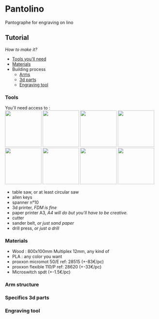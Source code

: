 # Pantolino
Pantographe for engraving on lino
## Tutorial
*How to make it?*

- [Tools you'll need](#tools)
- [Materials](#mat)
- Building process
  - [Arms](#structure)
  - [3d parts](#parts)
  - [Engraving tool](#engraving)



### Tools
You'll need access to :  
<img src="https://user-images.githubusercontent.com/12049360/30107419-009d19a0-92ff-11e7-882b-a74c00e651f5.png" height="120"></img> <img src="https://user-images.githubusercontent.com/12049360/30107333-b748dc9e-92fe-11e7-82d6-d22c34b4dfdd.png" height="120"></img> <img src="https://user-images.githubusercontent.com/12049360/30107576-785f23f2-92ff-11e7-9269-c169eb60c5e9.png" height="120"></img> <img src="https://user-images.githubusercontent.com/12049360/30107924-96967ba8-9300-11e7-9472-1e6d74e82ead.png" height="120"></img> <img src="https://user-images.githubusercontent.com/12049360/30108100-46382552-9301-11e7-8c3a-44a3ad884c9a.png" height="120"></img> <img src="https://user-images.githubusercontent.com/12049360/30108088-31f16284-9301-11e7-942a-5d5ea8d411cc.png" height="120"></img> <img src="https://user-images.githubusercontent.com/12049360/30108162-8a0472cc-9301-11e7-8585-e063e4eca09d.png" height="120"></img> <img src="https://user-images.githubusercontent.com/12049360/30111943-eb94a1d4-930f-11e7-94d7-00988aa820c8.png" height="120"></img>

- table saw, or at least circular saw  
- allen keys  
- spanner n°10
- 3d printer, *FDM is fine*
- paper printer A3, *A4 will do but you'll have to be creative.*
- cutter
- sander belt, *or just sand paper*
- drill press, *or just a drill*

<a name="mat"/>

### Materials

- Wood : 800x100mm Multiplex 12mm, any kind of
- PLA : any color you want
- proxxon micromot 50/E ref: 28515 (+-83€/pc)
- proxxon flexible 110/P ref: 28620 (+-33€/pc)
- Microswitch spdt (+-1.5€/pc)

<a name="structure"/>

### Arm structure

<a name="parts"/>

### Specifics 3d parts

<a name="engraving"/>

### Engraving tool
